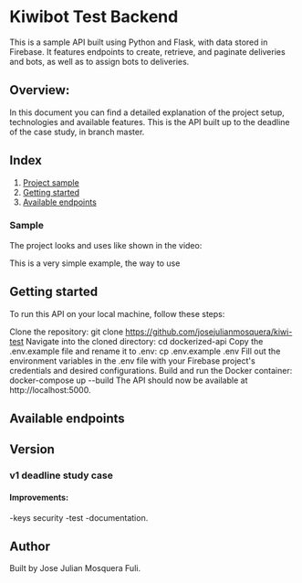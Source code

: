 # Kiwibot Test Backend

This is a sample API built using Python and Flask, with data stored in Firebase. It features endpoints to create, retrieve, and paginate deliveries and bots, as well as to assign bots to deliveries.

## Overview:

In this document you can find a detailed explanation of the project setup, technologies and available features.
This is the API built up to the deadline of the case study, in branch master.

## Index

1. [ Project sample ](#sample)
2. [ Getting started ](#getting-started)
3. [ Available endpoints ](#available-endpoints)

### Sample

The project looks and uses like shown in the video:

This is a very simple example, the way to use

## Getting started

To run this API on your local machine, follow these steps:

Clone the repository: git clone https://github.com/josejulianmosquera/kiwi-test
Navigate into the cloned directory: cd dockerized-api
Copy the .env.example file and rename it to .env: cp .env.example .env
Fill out the environment variables in the .env file with your Firebase project's credentials and desired configurations.
Build and run the Docker container: docker-compose up --build
The API should now be available at http://localhost:5000.

## Available endpoints

## Version

### v1 deadline study case
#### Improvements:
  -keys security
  -test 
  -documentation.


## Author

Built by Jose Julian Mosquera Fuli.

